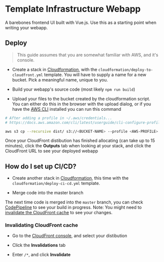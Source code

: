 # Template Infrastructure Webapp

A barebones frontend UI built with Vue.js. Use this as a starting point when writing your webapp.

## Deploy

> This guide assumes that you are somewhat familiar with AWS, and it's console.

- Create a stack in [Cloudformation][cloudformation], with the `cloudformation/deploy-to-cloudfront.yml` template. You will have to supply a name for a new bucket. Pick a meaningful name, unique to you.

- Build your webapp's source code (most likely `npm run build`)

- Upload your files to the bucket created by the cloudformation script. You can either do this in the browser with the upload dialog, or if you have the [AWS CLI](https://aws.amazon.com/cli/) installed you can run this command

```bash
# After adding a profile in ~/.aws/credentials...
# https://docs.aws.amazon.com/cli/latest/userguide/cli-configure-profiles.html

aws s3 cp --recursive dist/ s3://<BUCKET-NAME> --profile <AWS-PROFILE>
```

Once your CloudFront distibution has finished allocating (can take up to 15 minutes), click the **Outputs** tab when looking at your stack, and click the CloudFront URL to see your deployed webapp

## How do I set up CI/CD?

- Create another stack in [Cloudformation][cloudformation], this time with the `cloudformation/deploy-ci-cd.yml` template.

- Merge code into the master branch

The next time code is merged into the `master` branch, you can check [CodePipeline][codebuild] to see your build in progress. Note: You might need to [invalidate the CloudFront cache](#invalidating-cloudfront-cache) to see your changes.

### Invalidating CloudFront cache

- Go to the [CloudFront console][cloudfront], and select your distibution

- Click the **Invalidations** tab

- Enter `/*`, and click **Invalidate**

[cloudformation]: https://aws.amazon.com/cloudformation/
[cloudfront]: https://console.aws.amazon.com/cloudfront/home
[codebuild]: https://console.aws.amazon.com/codesuite/codebuild/projects
